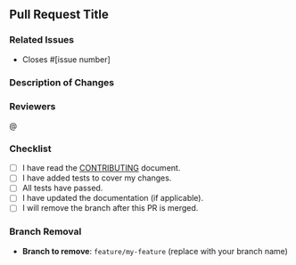 ## Pull Request Title

<!-- Please provide a short description of your changes -->

### Related Issues

<!-- If this PR addresses any issues, please list them here -->

- Closes #[issue number]

### Description of Changes

<!-- Describe the changes you made, why you made them, and any relevant context -->
### Reviewers
<!-- Tagg people to review-->
@

### Checklist

- [ ] I have read the [CONTRIBUTING](./CONTRIBUTING.md) document.
- [ ] I have added tests to cover my changes.
- [ ] All tests have passed.
- [ ] I have updated the documentation (if applicable).
- [ ] I will remove the branch after this PR is merged.

### Branch Removal

<!-- If applicable, please state the branch you plan to remove after merging -->
- **Branch to remove**: `feature/my-feature` (replace with your branch name)
